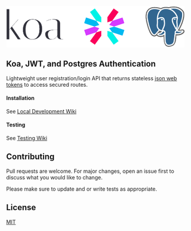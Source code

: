 <img alt="Stack Logos" src="https://raw.githubusercontent.com/matthewsullivan/koa-jwt-postgres-auth/master/kjp.png" width="480" />

## Koa, JWT, and Postgres Authentication
Lightweight user registration/login API that returns stateless [json web tokens](https://jwt.io/) to access secured routes.

#### Installation
See [Local Development Wiki](https://github.com/matthewsullivan/koa-jwt-postgres-auth/wiki/Development-::-Local)

#### Testing
See [Testing Wiki](https://github.com/matthewsullivan/koa-jwt-postgres-auth/wiki/Development-::-Testing)
    
## Contributing
Pull requests are welcome. For major changes, open an issue first to discuss what you would like to change.

Please make sure to update and or write tests as appropriate.

## License
[MIT](https://choosealicense.com/licenses/mit/)
